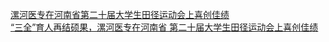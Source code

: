   
[漯河医专在河南省第二十届大学生田径运动会上喜创佳绩](http://www.dianyue.me/archives/885/s5n6wyl74ldzh7rd/)  
[“三全”育人再结硕果，漯河医专在河南省 第二十届大学生田径运动会上喜创佳绩](http://www.dianyue.me/archives/673/5mzba2lzxh66ivkz/)
